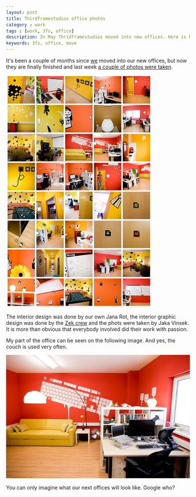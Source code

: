 ```yaml
---
layout: post
title: Thirdframestudios office photos
category : work
tags : [work, 3fs, office]
description: In May Thridframestudios moved into new offices. Here is how it looks.
keywords: 3fs, office, move
---
```


It's been a couple of months since [we](http://www.3fs.si/ "3FS") moved into our new offices, but now they are finally finished and last week [a couple of photos were taken](http://www.flickr.com/photos/20993671@N08/sets/72157608619116396/ "3FS office photos on Flickr").

[![3fs offices photos](/images/3fs-office.jpg)](http://www.flickr.com/photos/20993671@N08/sets/72157608619116396/)

The interior design was done by our own Jana Rot, the interior graphic design was done by the [Zek crew](http://zek.si "Zek") and the phots were taken by Jaka Vinsek. It is more than obvious that everybody involved did their work with passion.

My part of the office can be seen on the following image. And yes, the couch is used very often.

![3fs offices photos](/images/3fs-office-mydesk.jpg)

You can only imagine what our next offices will look like. Google who?

